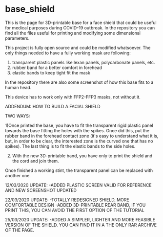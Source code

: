 # base_shield
This is the page for 3D-printable base for a face shield that could be useful for medical purposes during COVID-19 outbreak.
In the repository you can find all the files useful for printing and modifying some dimensional parameters.

This project is fully open source and could be modified whatsoever.
The only things needed to have a fully working mask are following:
1) transparent plastic panels like lexan panels, polycarbonate panels, etc.
2) rubber band for a better comfort in forehead
3) elastic bands to keep tight fit the mask

In the repository there are also some screenshot of how this base fits to a human head.

This device has to work only with FFP2-FFP3 masks, not without it.


ADDENDUM: HOW TO BUILD A FACIAL SHIELD

TWO WAYS:

1)Once printed the base, you have to fit the transparent rigid plastic panel towards the base fitting the holes with the spikes.
Once did this, put the rubber band in the forehead contact zone (it's easy to understand what it is, but, in order to be clear, the interested zone is the curved one that has no spikes).
The last thing is to fit the elastic bands to the side holes.

2) With the new 3D-printable band, you have only to print the shield and the cord and join them.


Once finished a working stint, the transparent panel can be replaced with another one.

12/03/2020 UPDATE:
-ADDED PLASTIC SCREEN VALID FOR REFERENCE AND NEW SCREENSHOT UPDATED

22/03/2020 UPDATE:
-TOTALLY REDESIGNED SHIELD, MORE COMFORTABLE DESIGN
-ADDED 3D-PRINTABLE REAR BAND, IF YOU PRINT THIS, YOU CAN AVOID THE FIRST OPTION OF THE TUTORIAL

25/03/2020 UPDATE:
-ADDED A SIMPLER, LIGHTER AND MORE FEASIBLE VERSION OF THE SHIELD. YOU CAN FIND IT IN A THE ONLY RAR ARCHIVE OF THE PAGE.
